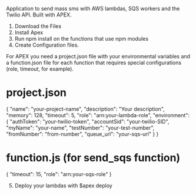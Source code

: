 Application to send mass sms with AWS lambdas, SQS workers and the Twilio API. Built with APEX.

1) Download the Files
2) Install Apex
3) Run npm install on the functions that use npm modules
4) Create Configuration files.

For APEX you need a project.json file with your environmental variables and a function.json file for each function that requires special configurations (role, timeout, for example).

# project.json

{
  "name": "your-project-name",
  "description": "Your description",
  "memory": 128,
  "timeout": 5,
  "role": "arn:your-lambda-role",
  "environment": {
      "authToken": "your-twilio-token",
      "accountSid": "your-twilio-SID",
      "myName": "your-name",
      "testNumber": "your-test-number",
      "fromNumber": "from-number",
      "queue_url": "your-sqs-url"
  }
}

# function.js (for send_sqs function)

{
  "timeout": 15,
  "role": "arn:your-sqs-role"
}

5) Deploy your lambdas with $apex deploy
